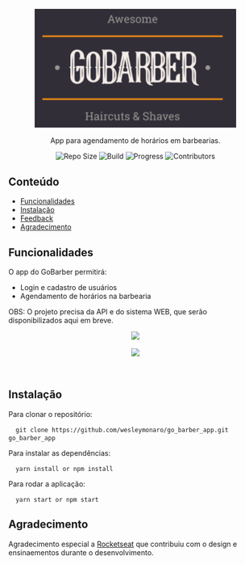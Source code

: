 <p align="center">
  <a>
    <img alt="GO Barber" title="Go Barber - App de barbearia" src=".github/_logo.png" width="400">
  </a>
</p>

<p align="center">
  App para agendamento de horários em barbearias.
</p>

<p align="center">
  <a>
    <img alt="Repo Size" title="Repo Size" src="https://img.shields.io/github/repo-size/wesleymonaro/go_barber_app?color=#ff9000">
  </a>

  <a>
    <img alt="Build" title="Build" src="https://img.shields.io/badge/build-pass-green">
  </a>

  <a>
    <img alt="Progress" title="Progress" src="https://img.shields.io/badge/progress-30%25-orange">
  </a>

  <a>
    <img alt="Contributors" title="Contributors" src="https://img.shields.io/github/contributors/wesleymonaro/go_barber_app?color=#ff9000">
  </a>

</p>


## Conteúdo

- [Funcionalidades](#funcionalidades)
- [Instalação](#instalacao)
- [Feedback](#feedback)
- [Agradecimento](#agradecimento)

## Funcionalidades

O app do GoBarber permitirá:

* Login e cadastro de usuários
* Agendamento de horários na barbearia

OBS: O projeto precisa da API e do sistema WEB, que serão disponibilizados aqui em breve.

<p align="center">
  <img src="https://i.ibb.co/9sKrsFP/Simulator-Screen-Shot-i-Phone-11-2020-05-01-at-11-17-17.png" width=400>
</p>

<p align="center">
  <img src="https://i.ibb.co/nfBWsMg/Simulator-Screen-Shot-i-Phone-11-2020-05-01-at-11-17-22.png" width=400>
</p>

<br>

## Instalação

Para clonar o repositório:

```
  git clone https://github.com/wesleymonaro/go_barber_app.git go_barber_app
```

Para instalar as dependências:

```
  yarn install or npm install
```

Para rodar a aplicação:

```
  yarn start or npm start
```


## Agradecimento

Agradecimento especial a [Rocketseat](https://rocketseat.com.br/) que contribuiu com o design e ensinaementos durante o desenvolvimento.
